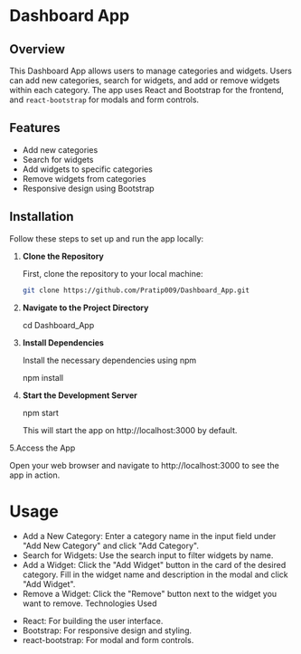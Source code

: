 # Dashboard App

## Overview

This Dashboard App allows users to manage categories and widgets. Users can add new categories, search for widgets, and add or remove widgets within each category. The app uses React and Bootstrap for the frontend, and `react-bootstrap` for modals and form controls.

## Features

- Add new categories
- Search for widgets
- Add widgets to specific categories
- Remove widgets from categories
- Responsive design using Bootstrap

## Installation

Follow these steps to set up and run the app locally:

1. **Clone the Repository**

   First, clone the repository to your local machine:

   ```bash
   git clone https://github.com/Pratip009/Dashboard_App.git

2. **Navigate to the Project Directory**

   cd Dashboard_App

3. **Install Dependencies**

   Install the necessary dependencies using npm

   npm install

4. **Start the Development Server**

   npm start

   This will start the app on http://localhost:3000 by default.

5.Access the App

  Open your web browser and navigate to http://localhost:3000 to see the app in action.

# Usage
   - Add a New Category: Enter a category name in the input field under "Add New Category" and click "Add Category".
   - Search for Widgets: Use the search input to filter widgets by name.
   - Add a Widget: Click the "Add Widget" button in the card of the desired category. Fill in the widget name and      description in the modal and click "Add Widget".
   - Remove a Widget: Click the "Remove" button next to the widget you want to remove.
    Technologies Used
* React: For building the user interface.
*  Bootstrap: For responsive design and styling.
*  react-bootstrap: For modal and form controls.